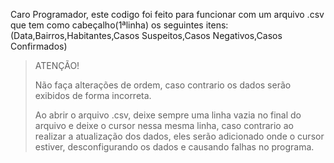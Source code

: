  Caro Programador, este codigo foi feito para funcionar com um arquivo .csv que 
 tem como cabeçalho(1ªlinha) os seguintes itens: 
 (Data,Bairros,Habitantes,Casos Suspeitos,Casos Negativos,Casos Confirmados)
 > ATENÇÃO!
>
> Não faça alterações de ordem, caso contrario os dados serão exibidos de forma incorreta.
> 
 > Ao abrir o arquivo .csv, deixe sempre uma linha vazia no final do arquivo e deixe o cursor nessa mesma linha, caso contrario ao realizar a atualização dos dados, eles serão adicionado onde o cursor estiver, desconfigurando os dados e causando falhas no programa.
